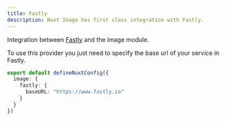 ```yaml
---
title: Fastly
description: Nuxt Image has first class integration with Fastly.
---
```


Integration between [Fastly](https://docs.fastly.com/en/guides/image-optimization-api) and the image module.

To use this provider you just need to specify the base url of your service in Fastly.

```ts [nuxt.config.ts]
export default defineNuxtConfig({
  image: {
    fastly: {
      baseURL: "https://www.fastly.io"
    }
  }
})
```
